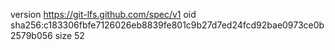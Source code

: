 version https://git-lfs.github.com/spec/v1
oid sha256:c183306fbfe7126026eb8839fe801c9b27d7ed24fcd92bae0973ce0b2579b056
size 52
